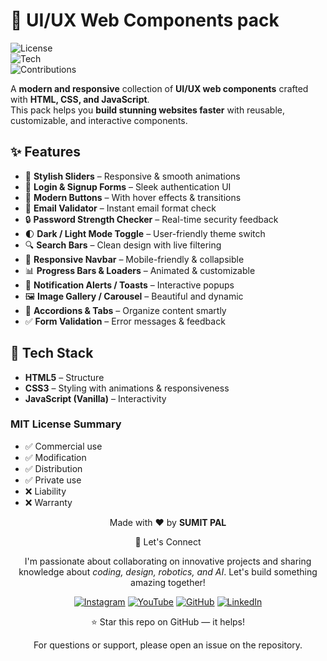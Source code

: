 # 🌟 UI/UX Web Components pack

![License](https://img.shields.io/badge/License-MIT-green)  
![Tech](https://img.shields.io/badge/Tech-HTML--CSS--JS-blue)  
![Contributions](https://img.shields.io/badge/Contributions-Welcome-orange)  

A **modern and responsive** collection of **UI/UX web components** crafted with **HTML, CSS, and JavaScript**.  
This pack helps you **build stunning websites faster** with reusable, customizable, and interactive components.  



## ✨ Features  

- 🎨 **Stylish Sliders** – Responsive & smooth animations  
- 🔑 **Login & Signup Forms** – Sleek authentication UI  
- 🔘 **Modern Buttons** – With hover effects & transitions  
- 📧 **Email Validator** – Instant email format check  
- 🔒 **Password Strength Checker** – Real-time security feedback  
- 🌓 **Dark / Light Mode Toggle** – User-friendly theme switch  
- 🔍 **Search Bars** – Clean design with live filtering  
- 📱 **Responsive Navbar** – Mobile-friendly & collapsible  
- 📊 **Progress Bars & Loaders** – Animated & customizable  
- 🔔 **Notification Alerts / Toasts** – Interactive popups  
- 🖼️ **Image Gallery / Carousel** – Beautiful and dynamic  
- 📂 **Accordions & Tabs** – Organize content smartly  
- ✅ **Form Validation** – Error messages & feedback  



## 🚀 Tech Stack  

- **HTML5** – Structure  
- **CSS3** – Styling with animations & responsiveness  
- **JavaScript (Vanilla)** – Interactivity  


### MIT License Summary
- ✅ Commercial use
- ✅ Modification
- ✅ Distribution
- ✅ Private use
- ❌ Liability
- ❌ Warranty


<div align="center">
<p>Made with ❤️ by <strong>SUMIT PAL</strong></p>

🌟 Let's Connect

I'm passionate about collaborating on innovative projects and sharing knowledge about *coding, design, robotics, and AI*. Let's build something amazing together!  

[![Instagram](https://img.icons8.com/fluency/48/instagram-new.png)](https://www.instagram.com/sumittech_360)  [![YouTube](https://img.icons8.com/fluency/48/youtube-play.png)](https://youtube.com/channel/UCiPxbNaC7dloVut6Jc5xHIQ)  [![GitHub](https://img.icons8.com/fluency/48/github.png)](https://github.com/InnovativeSumit)  [![LinkedIn](https://img.icons8.com/fluency/48/linkedin.png)](https://www.linkedin.com/in/sumit-pal-40511a339) 

⭐ Star this repo on GitHub — it helps!

<p>For questions or support, please open an issue on the repository.</p>
</div>

